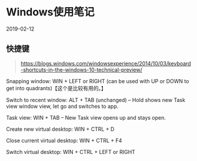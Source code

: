 # Windows使用笔记

2019-02-12

## 快捷键

>https://blogs.windows.com/windowsexperience/2014/10/03/keyboard-shortcuts-in-the-windows-10-technical-preview/

Snapping window: WIN + LEFT or RIGHT (can be used with UP or DOWN to get into quadrants)【这个是比较有用的。】

Switch to recent window: ALT + TAB (unchanged) – Hold shows new Task view window view, let go and switches to app.

Task view: WIN + TAB – New Task view opens up and stays open.

Create new virtual desktop: WIN + CTRL + D

Close current virtual desktop: WIN + CTRL + F4

Switch virtual desktop: WIN + CTRL + LEFT or RIGHT
